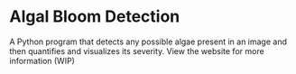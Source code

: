 # Algal Bloom Detection
A Python program that detects any possible algae present in an image and then quantifies and visualizes its severity. View the website for more information (WIP)
